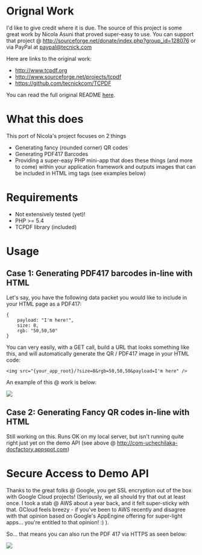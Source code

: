 # Orignal Work

I'd like to give credit where it is due. The source of this project is some great work by Nicola Asuni that proved super-easy to use. You can 
support that project @ http://sourceforge.net/donate/index.php?group_id=128076 or via PayPal at paypal@tecnick.com

Here are links to the original work:
- http://www.tcpdf.org
- http://www.sourceforge.net/projects/tcpdf
- https://github.com/tecnickcom/TCPDF

You can read the full original README <a href="README_TCPDF.TXT">here</a>.

# What this does

This port of Nicola's project focuses on 2 things

* Generating fancy (rounded corner) QR codes
* Generating PDF417 Barcodes
* Providing a super-easy PHP mini-app that does these things (and more to come) within your application framework and outputs images that can be included in HTML img tags (see examples below)

# Requirements 

* Not extensively tested (yet)!
* PHP >= 5.4
* TCPDF library (included)

# Usage

## Case 1: Generating PDF417 barcodes in-line with HTML 

Let's say, you have the following data packet you would like to include in your HTML page as a PDF417:

    {
        payload: "I'm here!",
        size: 8,
        rgb: "50,50,50"
    }

You can very easily, with a GET call, build a URL that looks something like this, and will automatically generate the QR / PDF417 image in your HTML code:

    <img src="{your_app_root}/?size=8&rgb=50,50,50&payload=I'm here" />

An example of this @ work is below: 

<img src="http://com-uchechilaka-docfactory.appspot.com/?data=Hello%20World&size=10&type=FANCYQR" />

## Case 2: Generating Fancy QR codes in-line with HTML

Still working on this. Runs OK on my local server, but isn't running quite right just yet on the demo API (see above @ http://com-uchechilaka-docfactory.appspot.com)

# Secure Access to Demo API

Thanks to the great folks @ Google, you get SSL encryption out of the box with Google Cloud projects! (Seriously, we all should try that out at least once. I took a stab 
@ AWS about a year back, and it felt super-sticky with that. GCloud feels breezy - if you've been to AWS recently and disagree with that opinion based on Google's 
AppEngine offering for super-light apps... you're entitled to that opinion! :) ). 

So... that means you can also run the PDF 417 via HTTPS as seen below:

<img src="https://com-uchechilaka-docfactory.appspot.com/?data=Hello%20World&size=10&type=FANCYQR" />




